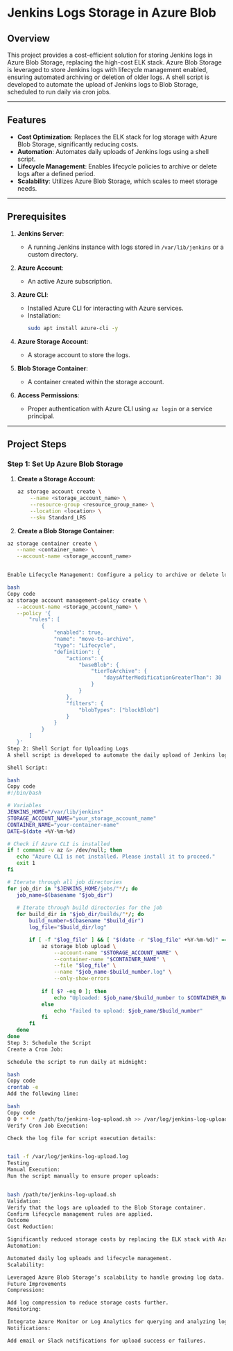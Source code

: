 
# Jenkins Logs Storage in Azure Blob

## Overview

This project provides a cost-efficient solution for storing Jenkins logs in Azure Blob Storage, replacing the high-cost ELK stack. Azure Blob Storage is leveraged to store Jenkins logs with lifecycle management enabled, ensuring automated archiving or deletion of older logs. A shell script is developed to automate the upload of Jenkins logs to Blob Storage, scheduled to run daily via cron jobs.

---

## Features

- **Cost Optimization**: Replaces the ELK stack for log storage with Azure Blob Storage, significantly reducing costs.
- **Automation**: Automates daily uploads of Jenkins logs using a shell script.
- **Lifecycle Management**: Enables lifecycle policies to archive or delete logs after a defined period.
- **Scalability**: Utilizes Azure Blob Storage, which scales to meet storage needs.

---

## Prerequisites

1. **Jenkins Server**:
   - A running Jenkins instance with logs stored in `/var/lib/jenkins` or a custom directory.

2. **Azure Account**:
   - An active Azure subscription.

3. **Azure CLI**:
   - Installed Azure CLI for interacting with Azure services.
   - Installation:
     ```bash
     sudo apt install azure-cli -y
     ```

4. **Azure Storage Account**:
   - A storage account to store the logs.

5. **Blob Storage Container**:
   - A container created within the storage account.

6. **Access Permissions**:
   - Proper authentication with Azure CLI using `az login` or a service principal.

---

## Project Steps

### Step 1: Set Up Azure Blob Storage

1. **Create a Storage Account**:
   ```bash
   az storage account create \
       --name <storage_account_name> \
       --resource-group <resource_group_name> \
       --location <location> \
       --sku Standard_LRS


2. **Create a Blob Storage Container**:
 ```bash
az storage container create \
    --name <container_name> \
    --account-name <storage_account_name>


Enable Lifecycle Management: Configure a policy to archive or delete logs older than 30 days:

bash
Copy code
az storage account management-policy create \
    --account-name <storage_account_name> \
    --policy '{
        "rules": [
            {
                "enabled": true,
                "name": "move-to-archive",
                "type": "Lifecycle",
                "definition": {
                    "actions": {
                        "baseBlob": {
                            "tierToArchive": {
                                "daysAfterModificationGreaterThan": 30
                            }
                        }
                    },
                    "filters": {
                        "blobTypes": ["blockBlob"]
                    }
                }
            }
        ]
    }'
Step 2: Shell Script for Uploading Logs
A shell script is developed to automate the daily upload of Jenkins logs to Azure Blob Storage.

Shell Script:

bash
Copy code
#!/bin/bash

# Variables
JENKINS_HOME="/var/lib/jenkins"
STORAGE_ACCOUNT_NAME="your_storage_account_name"
CONTAINER_NAME="your-container-name"
DATE=$(date +%Y-%m-%d)

# Check if Azure CLI is installed
if ! command -v az &> /dev/null; then
    echo "Azure CLI is not installed. Please install it to proceed."
    exit 1
fi

# Iterate through all job directories
for job_dir in "$JENKINS_HOME/jobs/"*/; do
    job_name=$(basename "$job_dir")
    
    # Iterate through build directories for the job
    for build_dir in "$job_dir/builds/"*/; do
        build_number=$(basename "$build_dir")
        log_file="$build_dir/log"

        if [ -f "$log_file" ] && [ "$(date -r "$log_file" +%Y-%m-%d)" == "$DATE" ]; then
            az storage blob upload \
                --account-name "$STORAGE_ACCOUNT_NAME" \
                --container-name "$CONTAINER_NAME" \
                --file "$log_file" \
                --name "$job_name-$build_number.log" \
                --only-show-errors
            
            if [ $? -eq 0 ]; then
                echo "Uploaded: $job_name/$build_number to $CONTAINER_NAME/$job_name-$build_number.log"
            else
                echo "Failed to upload: $job_name/$build_number"
            fi
        fi
    done
done
Step 3: Schedule the Script
Create a Cron Job:

Schedule the script to run daily at midnight:

bash
Copy code
crontab -e
Add the following line:

bash
Copy code
0 0 * * * /path/to/jenkins-log-upload.sh >> /var/log/jenkins-log-upload.log 2>&1
Verify Cron Job Execution:

Check the log file for script execution details:


tail -f /var/log/jenkins-log-upload.log
Testing
Manual Execution:
Run the script manually to ensure proper uploads:


bash /path/to/jenkins-log-upload.sh
Validation:
Verify that the logs are uploaded to the Blob Storage container.
Confirm lifecycle management rules are applied.
Outcome
Cost Reduction:

Significantly reduced storage costs by replacing the ELK stack with Azure Blob Storage.
Automation:

Automated daily log uploads and lifecycle management.
Scalability:

Leveraged Azure Blob Storage’s scalability to handle growing log data.
Future Improvements
Compression:

Add log compression to reduce storage costs further.
Monitoring:

Integrate Azure Monitor or Log Analytics for querying and analyzing logs.
Notifications:

Add email or Slack notifications for upload success or failures.
